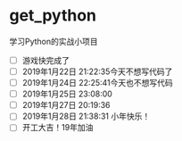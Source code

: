 # get_python
学习Python的实战小项目
- [ ] 游戏快完成了
- [ ] 2019年1月22日 21:22:35今天不想写代码了
- [ ] 2019年1月24日 22:25:41今天也不想写代码
- [ ] 2019年1月25日 23:08:00
- [ ] 2019年1月27日 20:19:36
- [ ] 2019年1月28日 21:38:31 小年快乐！
- [ ] 开工大吉！19年加油